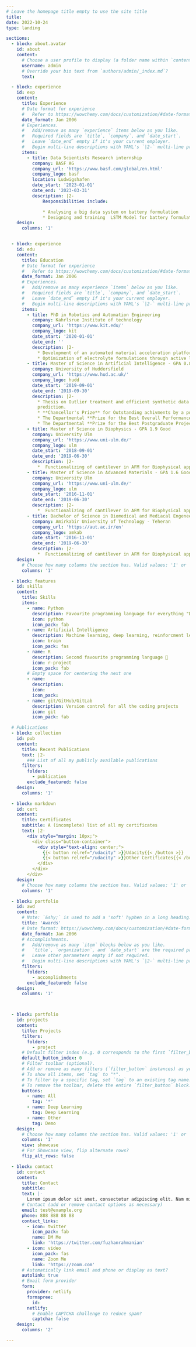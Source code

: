 ```yaml
---
# Leave the homepage title empty to use the site title
title:
date: 2022-10-24
type: landing

sections:
  - block: about.avatar
    id: about
    content:
      # Choose a user profile to display (a folder name within `content/authors/`)
      username: admin
      # Override your bio text from `authors/admin/_index.md`?
      text:

  - block: experience
    id: exp
    content:
      title: Experience
      # Date format for experience
      #   Refer to https://wowchemy.com/docs/customization/#date-format
      date_format: Jan 2006
      # Experiences.
      #   Add/remove as many `experience` items below as you like.
      #   Required fields are `title`, `company`, and `date_start`.
      #   Leave `date_end` empty if it's your current employer.
      #   Begin multi-line descriptions with YAML's `|2-` multi-line prefix.
      items:
        - title: Data Scientists Research internship
          company: BASF AG
          company_url: 'https://www.basf.com/global/en.html'
          company_logo: basf
          location: Ludwigshafen
          date_start: '2023-01-01'
          date_end: '2023-03-31'
          description: |2-
              Responsibilities include:

              * Analysing a big data system on battery formulation
              * Designing and training  LSTM Model for battery formulation prediction ond the "quriosity" super computer 
    design:
      columns: '1'


  - block: experience
    id: edu
    content:
      title: Education
      # Date format for experience
      #   Refer to https://wowchemy.com/docs/customization/#date-format
      date_format: Jan 2006
      # Experiences.
      #   Add/remove as many experience `items` below as you like.
      #   Required fields are `title`, `company`, and `date_start`.
      #   Leave `date_end` empty if it's your current employer.
      #   Begin multi-line descriptions with YAML's `|2-` multi-line prefix.
      items:
        - title: PhD in Robotics and Automation Engineering
          company: Kahrlsrue Institute of technology
          company_url: 'https://www.kit.edu/'
          company_logo: kit
          date_start: '2020-01-01'
          date_end: ''
          description: |2-
            * Development of an automated material acceleration platform as part of [Big Map](https://www.big-map.eu/)
            * Optimization of electrolyte formulations through active learning algorithms
        - title: Master of Science in Artificial Intelligence - GPA 0.8 with distiction
          company: University of Huddersfield
          company_url: 'https://www.hud.ac.uk/'
          company_logo: hudd
          date_start: '2019-09-01'
          date_end: '2019-09-30'
          description: |2-
            * Thesis on Outlier treatment and efficient synthetic data generation for heart failure
            prediction.
            * **Chancellor's Prize** for Outstanding achivments by a postgraduate student
            * The Departmental **Prize for the Best Overall Performance** on Postgraduate study in Computer Science
            * The Departmental **Prize for the Best Postgraduate Project** in Computer Science
        - title: Master of Science in Biophysics - GPA 1.9 Good
          company: University Ulm
          company_url: 'https://www.uni-ulm.de/'
          company_logo: ulm
          date_start: '2018-09-01'
          date_end: '2019-06-30'
          description: |2-
            *  Functionalizing of cantilever in AFM for Biophysical applications
        - title: Master of Science in Advanced Materials - GPA 1.6 Good
          company: University Ulm
          company_url: 'https://www.uni-ulm.de/'
          company_logo: ulm
          date_start: '2016-11-01'
          date_end: '2019-06-30'
          description: |2-
            *  Functionalizing of cantilever in AFM for Biophysical applications
        - title: Bachelor of Science in Biomedical and Mediacal Engeneering - GPA 16.90/20
          company: Amirkabir University of Technology - Teheran
          company_url: 'https://aut.ac.ir/en'
          company_logo: amkab
          date_start: '2016-11-01'
          date_end: '2019-06-30'
          description: |2-
            *  Functionalizing of cantilever in AFM for Biophysical applications
    design:
      # Choose how many columns the section has. Valid values: '1' or '2'.
      columns: '1'

  - block: features
    id: skills
    content:
      title: Skills
      items:
        - name: Python
          description: Favourite programming language for everything "Data" 🥇
          icon: python
          icon_pack: fab
        - name: Artificial Intelligence
          description: Machine learning, deep learning, reinforcment learning and data visualization📊
          icon: brain
          icon_pack: fas
        - name: R
          description: Second favourite programming language 🥈
          icon: r-project
          icon_pack: fab
        # Empty space for centering the next one
        - name:
          description:
          icon:
          icon_pack:
        - name: git/GitHub/GitLab
          description: Version control for all the coding projects
          icon: git
          icon_pack: fab

  # Publications
  - block: collection
    id: pub
    content:
      title: Recent Publications
      text: |2-
        ### List of all my publicly available publications
      filters:
        folders:
          - publication
        exclude_featured: false
    design:
      columns: '1'

  - block: markdown
    id: cert
    content:
      title: Certificates
      subtitle: A (incomplete) list of all my certificates
      text: |2-
        <div style="margin: 10px;">
          <div class="button-container">
            <div style="text-align: center;">
              {{< button relref="/udacity" >}}Udacity{{< /button >}}
              {{< button relref="/udacity" >}}Other Certificates{{< /button >}}
            </div>
          </div>
        </div>
    design:
      # Choose how many columns the section has. Valid values: '1' or '2'.
      columns: '1'

  - block: portfolio
    id: awd
    content:
      # Note: `&shy;` is used to add a 'soft' hyphen in a long heading.
      title: 'Awards'
      # Date format: https://wowchemy.com/docs/customization/#date-format
      date_format: Jan 2006
      # Accomplishments.
      #   Add/remove as many `item` blocks below as you like.
      #   `title`, `organization`, and `date_start` are the required parameters.
      #   Leave other parameters empty if not required.
      #   Begin multi-line descriptions with YAML's `|2-` multi-line prefix.
      filters:
        folders:
          - accomplishments
        exclude_featured: false
    design:
      columns: '1'



  - block: portfolio
    id: projects
    content:
      title: Projects
      filters:
        folders:
          - project
      # Default filter index (e.g. 0 corresponds to the first `filter_button` instance below).
      default_button_index: 0
      # Filter toolbar (optional).
      # Add or remove as many filters (`filter_button` instances) as you like.
      # To show all items, set `tag` to "*".
      # To filter by a specific tag, set `tag` to an existing tag name.
      # To remove the toolbar, delete the entire `filter_button` block.
      buttons:
        - name: All
          tag: '*'
        - name: Deep Learning
          tag: Deep Learning
        - name: Other
          tag: Demo
    design:
      # Choose how many columns the section has. Valid values: '1' or '2'.
      columns: '1'
      view: showcase
      # For Showcase view, flip alternate rows?
      flip_alt_rows: false

  - block: contact
    id: contact
    content:
      title: Contact
      subtitle:
      text: |-
        Lorem ipsum dolor sit amet, consectetur adipiscing elit. Nam mi diam, venenatis ut magna et, vehicula efficitur enim.
      # Contact (add or remove contact options as necessary)
      email: test@example.org
      phone: 888 888 88 88
      contact_links:
        - icon: twitter
          icon_pack: fab
          name: DM Me
          link: 'https://twitter.com/fuzhanrahmanian'
        - icon: video
          icon_pack: fas
          name: Zoom Me
          link: 'https://zoom.com'
      # Automatically link email and phone or display as text?
      autolink: true
      # Email form provider
      form:
        provider: netlify
        formspree:
          id:
        netlify:
          # Enable CAPTCHA challenge to reduce spam?
          captcha: false
    design:
      columns: '2'

---
```

